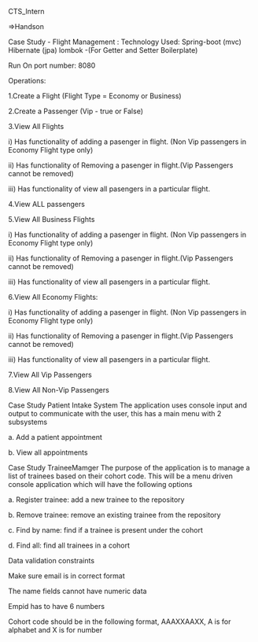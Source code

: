 CTS_Intern

=>Handson

Case Study - Flight Management :
Technology Used: Spring-boot (mvc) Hibernate (jpa) lombok -(For Getter and Setter Boilerplate)

Run On port number: 8080

Operations:

1.Create a Flight (Flight Type = Economy or Business)

2.Create a Passenger (Vip - true or False)

3.View All Flights

i) Has functionality of adding a pasenger in flight. (Non Vip passengers in Economy Flight type only)

ii) Has functionality of Removing a pasenger in flight.(Vip Passengers cannot be removed)

iii) Has functionality of view all pasengers in a particular flight.

4.View ALL passengers

5.View All Business Flights

i) Has functionality of adding a pasenger in flight. (Non Vip passengers in Economy Flight type only)

ii) Has functionality of Removing a pasenger in flight.(Vip Passengers cannot be removed)

iii) Has functionality of view all pasengers in a particular flight.

6.View All Economy Flights:

i) Has functionality of adding a pasenger in flight. (Non Vip passengers in Economy Flight type only)

ii) Has functionality of Removing a pasenger in flight.(Vip Passengers cannot be removed)

iii) Has functionality of view all pasengers in a particular flight.

7.View All Vip Passengers

8.View All Non-Vip Passengers

Case Study Patient Intake System
The application uses console input and output to communicate with the user, this has a main menu with 2 subsystems

a. Add a patient appointment

b. View all appointments

Case Study TraineeMamger
The purpose of the application is to manage a list of trainees based on their cohort code. This will be a menu driven console application which will have the following options

a. Register trainee: add a new trainee to the repository

b. Remove trainee: remove an existing trainee from the repository

c. Find by name: find if a trainee is present under the cohort

d. Find all: find all trainees in a cohort

Data validation constraints

Make sure email is in correct format

The name fields cannot have numeric data

Empid has to have 6 numbers

Cohort code should be in the following format, AAAXXAAXX, A is for alphabet and X is for number

